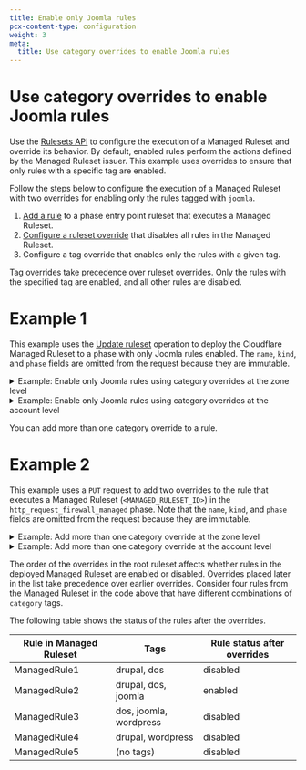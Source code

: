 ```yaml
---
title: Enable only Joomla rules
pcx-content-type: configuration
weight: 3
meta:
  title: Use category overrides to enable Joomla rules
---
```


# Use category overrides to enable Joomla rules

Use the [Rulesets API](/ruleset-engine/rulesets-api/) to configure the execution of a Managed Ruleset and override its behavior. By default, enabled rules perform the actions defined by the Managed Ruleset issuer. This example uses overrides to ensure that only rules with a specific tag are enabled.

Follow the steps below to configure the execution of a Managed Ruleset with two overrides for enabling only the rules tagged with `joomla`.

1.  [Add a rule](/ruleset-engine/basic-operations/deploy-rulesets/) to a phase entry point ruleset that executes a Managed Ruleset.
2.  [Configure a ruleset override](/ruleset-engine/managed-rulesets/override-managed-ruleset/) that disables all rules in the Managed Ruleset.
3.  Configure a tag override that enables only the rules with a given tag.

Tag overrides take precedence over ruleset overrides. Only the rules with the specified tag are enabled, and all other rules are disabled.

# Example 1

This example uses the [Update ruleset](/ruleset-engine/rulesets-api/update/) operation to deploy the Cloudflare Managed Ruleset to a phase with only Joomla rules enabled. The `name`, `kind`, and `phase` fields are omitted from the request because they are immutable.

<details>
<summary>Example: Enable only Joomla rules using category overrides at the zone level</summary>
<div>

```json
curl -X PUT \
"https://api.cloudflare.com/client/v4/zones/<ZONE_ID>/rulesets/phases/http_request_firewall_managed/entrypoint" \
-H "Authorization: Bearer <API_TOKEN>" \
-d '{
  "rules": [
    {
      "action": "execute",
      "expression": "true",
      "action_parameters": {
        "id": "<MANAGED_RULESET_ID>",
        "overrides": {
          "enabled": false,
          "categories": [
            {
              "category": "joomla",
              "action": "block",
              "enabled": true
            }
          ]
        }
      }
    }
  ]
}'
```

*   `"id": "<MANAGED_RULESET_ID>"` adds a rule to the ruleset of a phase that will apply the Cloudflare Managed Ruleset to requests for the specified zone (`<ZONE_ID>`).
*   `"enabled": false` defines an override at the ruleset level that disables all rules in the Managed Ruleset.
*   `"categories": [{"category": "joomla", "action": "block", "enabled": true}]` defines an override at the tag level that enables the Joomla rules and sets their action to `block`.

</div>
</details>

<details>
<summary>Example: Enable only Joomla rules using category overrides at the account level</summary>
<div>

```json
curl -X PUT \
"https://api.cloudflare.com/client/v4/accounts/<ACCOUNT_ID>/rulesets/phases/http_request_firewall_managed/entrypoint" \
-H "Authorization: Bearer <API_TOKEN>" \
-d '{
  "rules": [
    {
      "action": "execute",
      "expression": "cf.zone.name eq \"example.com\"",
      "action_parameters": {
        "id": "<MANAGED_RULESET_ID>",
        "overrides": {
          "enabled": false,
          "categories": [
            {
              "category": "joomla",
              "action": "block",
              "enabled": true
            }
          ]
        }
      }
    }
  ]
}'
```

*   `"id": "<MANAGED_RULESET_ID>"` adds a rule to the ruleset of a phase that will apply the Cloudflare Managed Ruleset to requests for `example.com`.
*   `"enabled": false` defines an override at the ruleset level that disables all rules in the Managed Ruleset.
*   `"categories": [{"category": "joomla", "action": "block", "enabled": true}]` defines an override at the tag level that enables the Joomla rules and sets their action to `block`.

</div>
</details>

You can add more than one category override to a rule.

# Example 2

This example uses a `PUT` request to add two overrides to the rule that executes a Managed Ruleset (`<MANAGED_RULESET_ID>`) in the `http_request_firewall_managed` phase. Note that the `name`, `kind`, and `phase` fields are omitted from the request because they are immutable.

<details>
<summary>Example: Add more than one category override at the zone level</summary>
<div>

```json
curl -X PUT \
"https://api.cloudflare.com/client/v4/zones/<ZONE_ID>/rulesets/phases/http_request_firewall_managed/entrypoint" \
-H "Authorization: Bearer <API_TOKEN>" \
-d '{
  "rules": [
    {
      "action": "execute",
      "expression": "true",
      "action_parameters": {
        "id": "<MANAGED_RULESET_ID>",
        "overrides": {
          "enabled": false,
          "categories": [
            {
              "category": "joomla",
              "action": "log",
              "enabled": true
            },
            {
              "category": "wordpress",
              "enabled": false
            }
          ]
        }
      }
    }
  ]
}'
```

</div>
</details>

<details>
<summary>Example: Add more than one category override at the account level</summary>
<div>

```json
curl -X PUT \
"https://api.cloudflare.com/client/v4/account/<ACCOUNT_ID>/rulesets/phases/http_request_firewall_managed/entrypoint" \
-H "Authorization: Bearer <API_TOKEN>" \
-d '{
  "rules": [
    {
      "action": "execute",
      "expression": "cf.zone.name eq \"example.com\"",
      "action_parameters": {
        "id": "<MANAGED_RULESET_ID>",
        "overrides": {
          "enabled": false,          
          "categories": [
            {
              "category": "joomla",
              "action": "log",
              "enabled": true
            },
            {
              "category": "wordpress",
              "enabled": false
            }
          ]
        }
      }
    }
  ]
}'
```

</div>
</details>

The order of the overrides in the root ruleset affects whether rules in the deployed Managed Ruleset are enabled or disabled. Overrides placed later in the list take precedence over earlier overrides. Consider four rules from the Managed Ruleset in the code above that have different combinations of `category` tags.

The following table shows the status of the rules after the overrides.

<table>
  <thead>
    <tr>
      <th>Rule in Managed Ruleset</th>
      <th>Tags</th>
      <th>Rule status after overrides</th>
    </tr>
  </thead>
  <tbody>
    <tr>
      <td>ManagedRule1</td>
      <td>drupal, dos</td>
      <td>disabled</td>
    </tr>
    <tr>
      <td>ManagedRule2</td>
      <td>drupal, dos, joomla</td>
       <td>enabled</td>
    </tr>
    <tr>
      <td>ManagedRule3</td>
      <td>dos, joomla, wordpress</td>
      <td>disabled</td>
    </tr>
    <tr>
      <td>ManagedRule4</td>
      <td>drupal, wordpress</td>
      <td>disabled</td>
    </tr>
    <tr>
      <td>ManagedRule5</td>
      <td>(no tags)</td>
      <td>disabled</td>
    </tr>
  </tbody>
</table>
